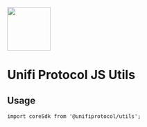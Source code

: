  <a href="https://unifiprotocol.com/" target="_blank" align="center">
    <img src="https://unifiprotocol.com/assets/img/logo.png" width="100">
  </a>
  <br />

# Unifi Protocol JS Utils

## Usage

```
import coreSdk from '@unifiprotocol/utils';
```
